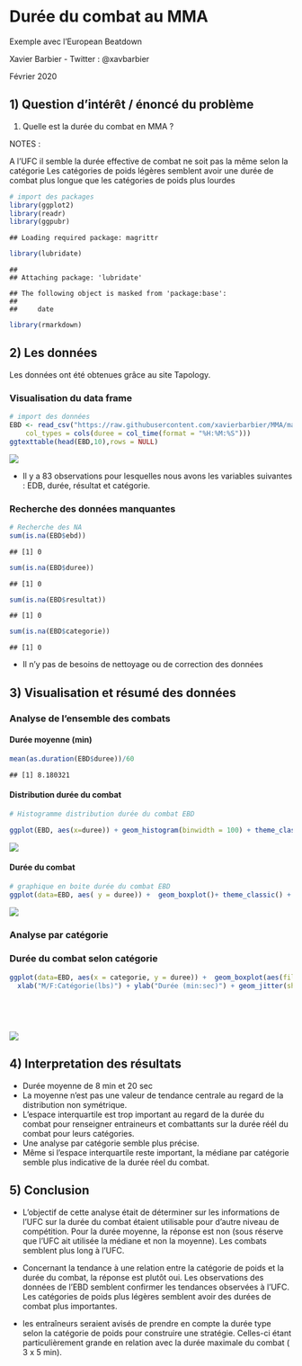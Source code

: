 Durée du combat au MMA
================

Exemple avec l’European Beatdown

Xavier Barbier - Twitter : @xavbarbier

Février 2020

## 1\) Question d’intérêt / énoncé du problème

1)  Quelle est la durée du combat en MMA ?

NOTES :

A l’UFC il semble la durée effective de combat ne soit pas la même selon
la catégorie Les catégories de poids légères semblent avoir une durée de
combat plus longue que les catégories de poids plus lourdes

``` r
# import des packages
library(ggplot2)
library(readr)
library(ggpubr)
```

    ## Loading required package: magrittr

``` r
library(lubridate)
```

    ## 
    ## Attaching package: 'lubridate'

    ## The following object is masked from 'package:base':
    ## 
    ##     date

``` r
library(rmarkdown)
```

## 2\) Les données

Les données ont été obtenues grâce au site Tapology.

### Visualisation du data frame

``` r
# import des données
EBD <- read_csv("https://raw.githubusercontent.com/xavierbarbier/MMA/master/EBD.csv", 
    col_types = cols(duree = col_time(format = "%H:%M:%S")))
ggtexttable(head(EBD,10),rows = NULL)
```

![](test_files/figure-gfm/unnamed-chunk-2-1.png)<!-- -->

  - Il y a 83 observations pour lesquelles nous avons les variables
    suivantes : EDB, durée, résultat et catégorie.

### Recherche des données manquantes

``` r
# Recherche des NA
sum(is.na(EBD$ebd))
```

    ## [1] 0

``` r
sum(is.na(EBD$duree))
```

    ## [1] 0

``` r
sum(is.na(EBD$resultat))
```

    ## [1] 0

``` r
sum(is.na(EBD$categorie))
```

    ## [1] 0

  - Il n’y pas de besoins de nettoyage ou de correction des données

## 3\) Visualisation et résumé des données

### Analyse de l’ensemble des combats

#### Durée moyenne (min)

``` r
mean(as.duration(EBD$duree))/60
```

    ## [1] 8.180321

#### Distribution durée du combat

``` r
# Histogramme distribution durée du combat EBD

ggplot(EBD, aes(x=duree)) + geom_histogram(binwidth = 100) + theme_classic() + ggtitle ("EBD - Fin du combat")
```

![](test_files/figure-gfm/unnamed-chunk-5-1.png)<!-- -->

#### Durée du combat

``` r
# graphique en boite durée du combat EBD
ggplot(data=EBD, aes( y = duree)) +  geom_boxplot()+ theme_classic() + ggtitle("EBD - Durée du combat")+ coord_flip()
```

![](test_files/figure-gfm/unnamed-chunk-6-1.png)<!-- -->

### Analyse par catégorie

### Durée du combat selon catégorie

``` r
ggplot(data=EBD, aes(x = categorie, y = duree)) +  geom_boxplot(aes(fill=categorie))+ theme_classic() + ggtitle("Durée du combat selon catégorie")+coord_flip()  +
  xlab("M/F:Catégorie(lbs)") + ylab("Durée (min:sec)") + geom_jitter(shape=2, position=position_jitter(0.2)) + theme(legend.text = element_text(size = 13),
                                                                                                                     strip.text.x = element_text(size = 15, face = "bold"),
                                                                                                                     axis.title.y = element_text(color="black", size = 15, vjust=1.5),
                                                                                                                     axis.title.x = element_text(color="black", size = 15),
                                                                                                                     axis.line.y = element_line(colour = "black")) 
```

![](test_files/figure-gfm/unnamed-chunk-7-1.png)<!-- -->

## 4\) Interpretation des résultats

  - Durée moyenne de 8 min et 20 sec
  - La moyenne n’est pas une valeur de tendance centrale au regard de la
    distribution non symétrique.
  - L’espace interquartile est trop important au regard de la durée du
    combat pour renseigner entraineurs et combattants sur la durée réél
    du combat pour leurs catégories.
  - Une analyse par catégorie semble plus précise.
  - Même si l’espace interquartile reste important, la médiane par
    catégorie semble plus indicative de la durée réel du combat.

## 5\) Conclusion

  - L’objectif de cette analyse était de déterminer sur les informations
    de l’UFC sur la durée du combat étaient utilisable pour d’autre
    niveau de compétition. Pour la durée moyenne, la réponse est non
    (sous réserve que l’UFC ait utilisée la médiane et non la moyenne).
    Les combats semblent plus long à l’UFC.

  - Concernant la tendance à une relation entre la catégorie de poids et
    la durée du combat, la réponse est plutôt oui. Les observations des
    données de l’EBD semblent confirmer les tendances observées à l’UFC.
    Les catégories de poids plus légères semblent avoir des durées de
    combat plus importantes.

  - les entraîneurs seraient avisés de prendre en compte la durée type
    selon la catégorie de poids pour construire une stratégie. Celles-ci
    étant particulièrement grande en relation avec la durée maximale du
    combat ( 3 x 5 min).
